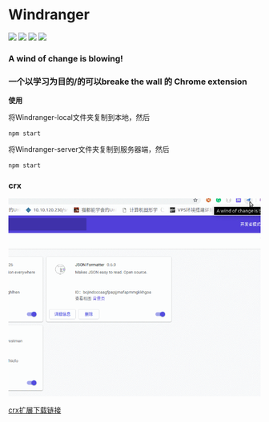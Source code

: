 # Windranger

![](https://img.shields.io/badge/name-windranger-brightgreen.svg?longCache=true&style=popout-square) 
![](https://img.shields.io/badge/complete-80%-red.svg?longCache=true&style=popout-square)
![](https://img.shields.io/badge/level-freshman-blue.svg?longCache=true&style=popout-square)
![](https://img.shields.io/badge/language-js-yellow.svg?longCache=true&style=popout-square)


### A wind of change is blowing!


### 一个以学习为目的/的可以breake the wall 的 Chrome extension


**使用**

将Windranger-local文件夹复制到本地，然后
```
npm start
```

将Windranger-server文件夹复制到服务器端，然后
```
npm start
```

### crx

![](redemeSource/view.gif)

[crx扩展下载链接](https://github.com/hanqizheng/Windranger/blob/master/Windranger-crx/Windranger-crx.crx)



